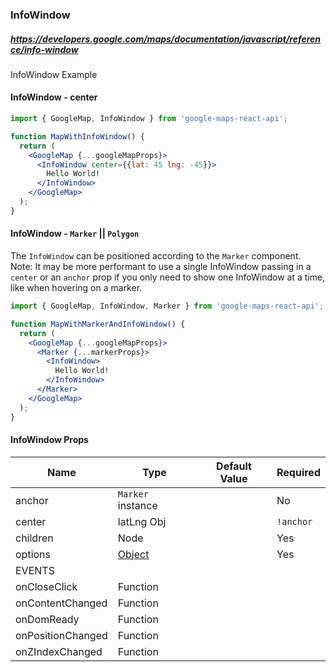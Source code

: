 ### InfoWindow
##### https://developers.google.com/maps/documentation/javascript/reference/info-window
InfoWindow Example

#### InfoWindow - center
```jsx
import { GoogleMap, InfoWindow } from 'google-maps-react-api';

function MapWithInfoWindow() {
  return (
    <GoogleMap {...googleMapProps}>
      <InfoWindow center={{lat: 45 lng: -45}}>
        Hello World!
      </InfoWindow>
    </GoogleMap>
  );
}
```

#### InfoWindow - `Marker` || `Polygon`
The `InfoWindow` can be positioned according to the `Marker` component. Note: It may be more performant to use a single InfoWindow passing in a `center` or an `anchor` prop if you only need to show one InfoWindow at a time, like when hovering on a marker.
```jsx
import { GoogleMap, InfoWindow, Marker } from 'google-maps-react-api';

function MapWithMarkerAndInfoWindow() {
  return (
    <GoogleMap {...googleMapProps}>
      <Marker {...markerProps}>
        <InfoWindow>
          Hello World!
        </InfoWindow>
      </Marker>
    </GoogleMap>
  );
}
```
#### InfoWindow Props

| Name                | Type           | Default Value | Required  |
| ------------------- | ---------------|---------------| --------- |
| anchor              | `Marker` instance |            | No        |
| center              | latLng Obj     |               | `!anchor` |
| children            | Node           |               | Yes       |
| options             | [Object](https://developers.google.com/maps/documentation/javascript/reference/info-window#InfoWindowOptions)         |               | Yes       |     
| EVENTS              |                |               |           |
| onCloseClick    | Function       |               |           |
| onContentChanged    | Function       |               |           |
| onDomReady   | Function       |               |           |
| onPositionChanged  | Function       |               |           |
| onZIndexChanged  | Function       |               |           |